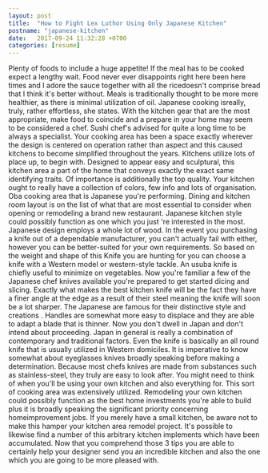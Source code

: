 ```yaml
---
layout: post
title:  "How to Fight Lex Luthor Using Only Japanese Kitchen"
postname: "japanese-kitchen"
date:   2017-09-24 11:32:28 +0700
categories: [resume]
---
```

Plenty of foods to include a huge appetite! If the meal has to be cooked expect a lengthy wait. Food never ever disappoints right here been here times and I adore the sauce together with all the ricedoesn't comprise bread that I think it's better without. Meals is traditionally thought to be more more healthier, as there is minimal utilization of oil. Japanese cooking isreally, truly, rather effortless, she states. With the kitchen gear that are the most appropriate, make food to coincide and a prepare in your home may seem to be considered a chef. Sushi chef's advised for quite a long time to be always a specialist. Your cooking area has been a space exactly wherever the design is centered on operation rather than aspect and this caused kitchens to become simplified throughout the years. Kitchens utilize lots of place up, to begin with. Designed to appear easy and sculptural, this kitchen area a part of the home that conveys exactly the exact same identifying traits. Of importance is additionally the top quality. Your kitchen ought to really have a collection of colors, few info and lots of organisation. Oba cooking area that is Japanese you're performing. Dining and kitchen room layout is on the list of what that are most essential to consider when opening or remodeling a brand new restaurant. Japanese kitchen style could possibly function as one which you just 're interested in the most. Japanese design employs a whole lot of wood. In the event you purchasing a knife out of a dependable manufacturer, you can't actually fail with either, however you can be better-suited for your own requirements. So based on the weight and shape of this Knife you are hunting for you can choose a knife with a Western model or western-style tackle. An usuba knife is chiefly useful to minimize on vegetables. Now you're familiar a few of the Japanese chef knives available you're prepared to get started dicing and slicing. Exactly what makes the best kitchen knife will be the fact they have a finer angle at the edge as a result of their steel meaning the knife will soon be a lot sharper. The Japanese are famous for their distinctive style and creations . Handles are somewhat more easy to displace and they are able to adapt a blade that is thinner. Now you don't dwell in Japan and don't intend about proceeding. Japan in general is really a combination of contemporary and traditional factors. Even the knife is basically an all round knife that is usually utilized in Western domiciles. It is imperative to know somewhat about eyeglasses knives broadly speaking before making a determination. Because most chefs knives are made from substances such as stainless-steel, they truly are easy to look after. You might need to think of when you'll be using your own kitchen and also everything for. This sort of cooking area was extensively utilized. Remodeling your own kitchen could possibly function as the best home investments you're able to build plus it is broadly speaking the significant priority concerning homeimprovement jobs. If you merely have a small kitchen, be aware not to make this hamper your kitchen area remodel project. It's possible to likewise find a number of this arbitrary kitchen implements which have been accumulated. Now that you comprehend those 3 tips you are able to certainly help your designer send you an incredible kitchen and also the one which you are going to be more pleased with.
